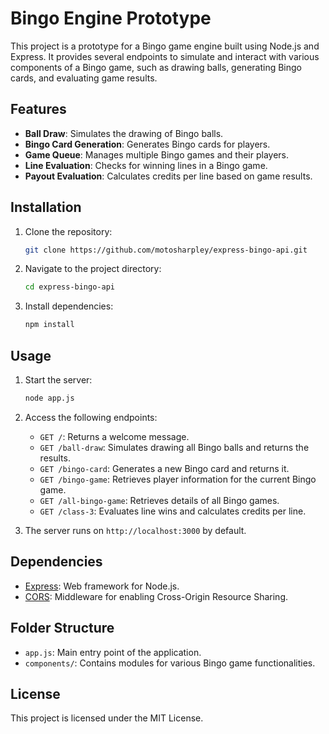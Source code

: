 # Bingo Engine Prototype

This project is a prototype for a Bingo game engine built using Node.js and Express. It provides several endpoints to simulate and interact with various components of a Bingo game, such as drawing balls, generating Bingo cards, and evaluating game results.

## Features

- **Ball Draw**: Simulates the drawing of Bingo balls.
- **Bingo Card Generation**: Generates Bingo cards for players.
- **Game Queue**: Manages multiple Bingo games and their players.
- **Line Evaluation**: Checks for winning lines in a Bingo game.
- **Payout Evaluation**: Calculates credits per line based on game results.

## Installation

1. Clone the repository:

   ```bash
   git clone https://github.com/motosharpley/express-bingo-api.git
   ```

2. Navigate to the project directory:

   ```bash
   cd express-bingo-api
   ```

3. Install dependencies:
   ```bash
   npm install
   ```

## Usage

1. Start the server:

   ```bash
   node app.js
   ```

2. Access the following endpoints:

   - `GET /`: Returns a welcome message.
   - `GET /ball-draw`: Simulates drawing all Bingo balls and returns the results.
   - `GET /bingo-card`: Generates a new Bingo card and returns it.
   - `GET /bingo-game`: Retrieves player information for the current Bingo game.
   - `GET /all-bingo-game`: Retrieves details of all Bingo games.
   - `GET /class-3`: Evaluates line wins and calculates credits per line.

3. The server runs on `http://localhost:3000` by default.

## Dependencies

- [Express](https://expressjs.com/): Web framework for Node.js.
- [CORS](https://www.npmjs.com/package/cors): Middleware for enabling Cross-Origin Resource Sharing.

## Folder Structure

- `app.js`: Main entry point of the application.
- `components/`: Contains modules for various Bingo game functionalities.

## License

This project is licensed under the MIT License.
